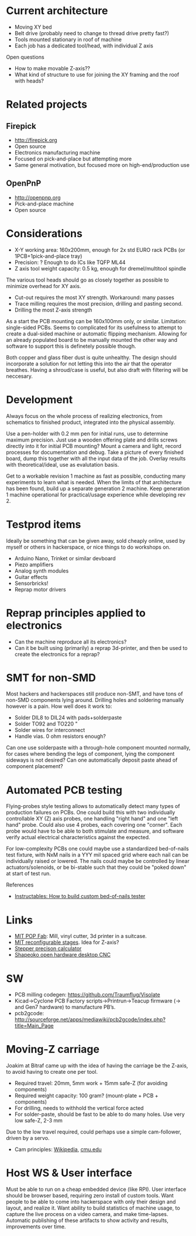Current architecture
=======================
* Moving XY bed
* Belt drive (probably need to change to thread drive pretty fast?)
* Tools mounted stationary in roof of machine
* Each job has a dedicated tool/head, with individual Z axis

Open questions
* How to make movable Z-axis??
* What kind of structure to use for joining the XY framing and the roof with heads?


Related projects
===================

Firepick
-----------
* http://firepick.org
* Open source
* Electronics manufacturing machine
* Focused on pick-and-place but attempting more
* Same general motivation, but focused more on high-end/production use

OpenPnP
------
* http://openpnp.org
* Pick-and-place machine
* Open source

Considerations
=================
* X-Y working area: 160x200mm, enough for 2x std EURO rack PCBs (or 1PCB+1pick-and-place tray)
* Precision: ? Enough to do ICs like TQFP ML44
* Z axis tool weight capacity: 0.5 kg, enough for dremel/multitool spindle

The various tool heads should go as closely together as possible to minimize overhead for XY axis.

* Cut-out requires the most XY strength. Workaround: many passes
* Trace milling requires the most precision, drilling and pasting second.
* Drilling the most Z-axis strength

As a start the PCB mounting can be 160x100mm only, or similar.
Limitation: single-sided PCBs. Seems to complicated for its usefulness to attempt
to create a dual-sided machine or automatic flipping mechanism.
Allowing for an already populated board to be manually mounted the other way and software
to support this is definetely possible though.

Both copper and glass fiber dust is quite unhealthy. The design should incorporate a solution for
not letting this into the air that the operator breathes. Having a shroud/case is useful, but
also draft with filtering will be neccesary.


Development
=============
Always focus on the whole process of realizing electronics, from schematics to finished product,
integrated into the physical assembly.

Use a pen-holder with 0.2 mm pen for initial runs, use to determine maximum precision.
Just use a wooden offering plate and drills screws directly into it for initial PCB mounting?
Mount a camera and light, record processes for documentation and debug. Take a picture of every finished board,
dump this together with all the input data of the job. Overlay results with theoretical/ideal, use as evalutation basis.

Get to a workable revision 1 machine as fast as possible, conducting many experiments to learn what is needed.
When the limits of that architecture has been found, build up a separate generation 2 machine.
Keep generation 1 machine operational for practical/usage experience while developing rev 2.


Testprod items
===============
Ideally be something that can be given away, sold cheaply online,
used by myself or others in hackerspace, or nice things to do workshops on.

* Arduino Nano, Trinket or similar devboard
* Piezo amplifiers
* Analog synth modules
* Guitar effects
* Sensorbricks!
* Reprap motor drivers

Reprap principles applied to electronics
========================
* Can the machine reproduce all its electronics?
* Can it be built using (primarily) a reprap 3d-printer,
and then be used to create the electronics for a reprap?


SMT for non-SMD
=================
Most hackers and hackerspaces still produce non-SMT, and have tons of non-SMD components lying around.
Drilling holes and soldering manually however is a pain. How well does it work to:
* Solder DIL8 to DIL24 with pads+solderpaste
* Solder TO92 and TO220 "
* Solder wires for interconnect
* Handle vias. 0 ohm resistors enough?

Can one use solderpaste with a through-hole component mounted normally, for cases where bending the
legs of component, lying the component sideways is not desired?
Can one automatically deposit paste ahead of component placement?


Automated PCB testing
=======================
Flying-probes style testing allows to automatically detect many types of production failures on PCBs.
One could build this with two individually controllable XY (Z) axis
probes, one handling "right hand" and one "left hand" probe. Could also use 4 probes, each covering one "corner".
Each probe would have to be able to both stimulate and measure, and software verify
actual electrical characteristics against the expected.


For low-complexity PCBs one could maybe use a standardized bed-of-nails test fixture,
with NxM nails in a YYY mil spaced grid where each nail can be individually raised or lowered.
The nails could maybe be controlled by linear actuators/solenoids, or be bi-stable such that they
could be "poked down" at start of test run.

References

* [Instructables: How to build custom bed-of-nails tester](http://www.instructables.com/id/How-to-build-a-custom-bed-of-nails-tester-for-your)


Links
=======

* [MIT POP Fab](http://mtm.cba.mit.edu): Mill, vinyl cutter, 3d printer in a suitcase.
* [MIT reconfigurable stages](http://mtm.cba.mit.edu/machines/stages/). Idea for Z-axis?
* [Stepper precison calculator](http://calculator.josefprusa.cz)
* [Shapeoko open hardware desktop CNC](https://www.inventables.com/technologies/desktop-cnc-mill-kit-shapeoko-2)

SW
====
* PCB milling codegen: https://github.com/Traumflug/Visolate
* Kicad->Cyclone PCB Factory scripts->Printrun->Teacup firmware (-> and Gen7 hardware) to manufacture PB’s.
* pcb2gcode: http://sourceforge.net/apps/mediawiki/pcb2gcode/index.php?title=Main_Page


Moving-Z carriage
=====================
Joakim at Bitraf came up with the idea of having the carriage be the Z-axis,
to avoid having to create one per tool.

* Required travel: 20mm, 5mm work + 15mm safe-Z (for avoiding components)
* Required weight capacity: 100 gram? (mount-plate + PCB + components)
* For drilling, needs to withhold the vertical force acted
* For solder-paste, should be fast to be able to do many holes. Use very low safe-Z, 2-3 mm

Due to the low travel required, could perhaps use a simple cam-follower, driven by a servo.

* Cam principles: [Wikipedia](http://en.wikipedia.org/wiki/Cam), [cmu.edu](http://www.cs.cmu.edu/~rapidproto/mechanisms/chpt6.html)


Host WS & User interface
================

Must be able to run on a cheap embedded device (like RPI).
User interface should be browser based, requiring zero install of custom tools.
Want people to be able to come into hackerspace with only their design and layout, and realize it.
Want ability to build statistics of machine usage, to capture the live process on a video camera, and make time-lapses.
Automatic publishing of these artifacts to show activity and results, improvements over time.

